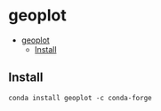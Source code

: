 # geoplot

- [geoplot](#geoplot)
  - [Install](#install)

## Install

    conda install geoplot -c conda-forge

